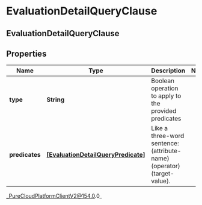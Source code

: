 # EvaluationDetailQueryClause

## EvaluationDetailQueryClause

## Properties

|Name | Type | Description | Notes|
|------------ | ------------- | ------------- | -------------|
| **type** | **String** | Boolean operation to apply to the provided predicates | |
| **predicates** | [**[EvaluationDetailQueryPredicate]**](EvaluationDetailQueryPredicate) | Like a three-word sentence: (attribute-name) (operator) (target-value). | |



_PureCloudPlatformClientV2@154.0.0_
